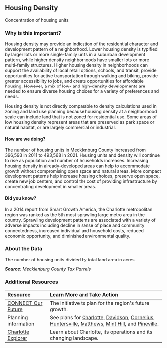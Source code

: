 ## Housing Density
Concentration of housing units

### Why is this important?
Housing density may provide an indication of the residential character and development pattern of a neighborhood. Lower housing density is typified by larger lots or more single-family units in a suburban development pattern, while higher density neighborhoods have smaller lots or more multi-family structures. Higher housing density in neighborhoods can support the availability of local retail options, schools, and transit, provide opportunities for active transportation through walking and biking, provide greater accessibility to jobs, and create opportunities for affordable housing. However, a mix of low- and high-density developments are needed to ensure diverse housing choices for a variety of preferences and needs.

Housing density is not directly comparable to density calculations used in zoning and land use planning because housing density at a neighborhood scale can include land that is not zoned for residential use. Some areas of low housing density represent areas that are preserved as park space or natural habitat, or are largely commercial or industrial.

#### How are we doing?
The number of housing units in Mecklenburg County increased from 396,593 in 2011 to 493,568 in 2021. Housing units and density will continue to rise as population and number of households increases. Increasing housing density in already-developed areas can help to accommodate growth without compromising open space and natural areas. More compact development paterns help increase housing choices, preserve open space, create new job centers, and control the cost of providing infrastructure by concentrating development in smaller areas.

#### Did you know?
In a 2014 report from Smart Growth America, the Charlotte metropolitan region was ranked as the 5th most sprawling large metro area in the country. Sprawling development patterns are associated with a variety of adverse impacts including decline in sense of place and community connectedness, increased individual and household costs, reduced economic opportunity, and diminished environmental quality.

### About the Data
The number of housing units divided by total land area in acres.

_**Source**: Mecklenburg County Tax Parcels_

### Additional Resources
|Resource | Learn More and Take Action |
|:--- | :--- |
|[CONNECT Our Future](http://connectourfuture.org/)|The initiative to plan for the region's future growth.
|Planning information| See plans for [Charlotte](http://www.charlotteplanning.org), [Davidson](http://www.ci.davidson.nc.us/index.aspx?nid=68), [Cornelius](http://www.cornelius.org/index.aspx?nid=175), [Huntersville](https://www.huntersville.org/2601/Planning-Department), [Matthews](http://www.matthewsnc.gov/pview.aspx?id=20753&catid=567), [Mint Hill](https://www.minthill.com/departments/planning_zoning/index.php), and [Pineville](https://www.pinevillenc.gov/government/departments/planning-zoning/).
|[Charlotte Explorer](https://explore.charlottenc.gov/)| Learn about Charlotte, its operations and its changing landscape.
